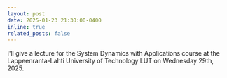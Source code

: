 ```yaml
---
layout: post
date: 2025-01-23 21:30:00-0400
inline: true
related_posts: false
---
```


I'll give a lecture for the System Dynamics with Applications course at the Lappeenranta-Lahti University of Technology LUT on Wednesday 29th, 2025.
